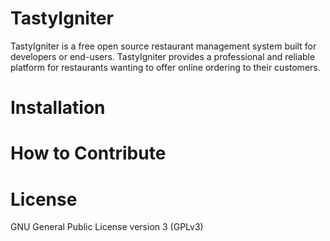 TastyIgniter
============

TastyIgniter is a free open source restaurant management system built for developers or end-users. TastyIgniter provides a professional and reliable platform for restaurants wanting to offer online ordering to their customers.

Installation
============

How to Contribute
============

License
============
GNU General Public License version 3 (GPLv3)
